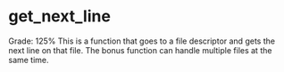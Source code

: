 # get_next_line

Grade: 125%
This is a function that goes to a file descriptor and gets the next line on that file.
The bonus function can handle multiple files at the same time.

